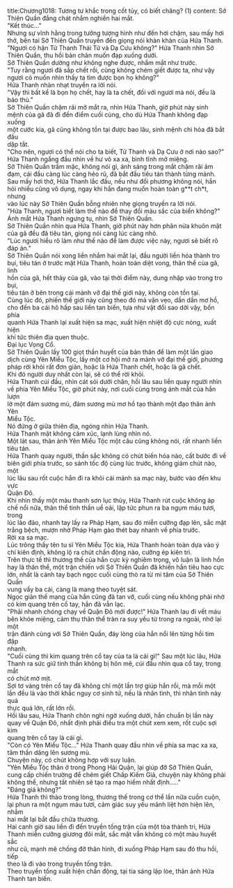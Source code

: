 title:Chương1018: Tương tư khắc trong cốt tủy, có biết chăng? (1)
content:
Sở Thiên Quần đắng chát nhắm nghiền hai mắt.<br>"Kết thúc..."<br>Nhưng sự vĩnh hằng trong tưởng tượng hình như đến hơi chậm, sau mấy hơi<br>thở, bên tai Sở Thiên Quần truyền đến giọng nói khàn khàn của Hứa Thanh.<br>"Ngươi có hận Tử Thanh Thái Tử và Dạ Cưu không?" Hứa Thanh nhìn Sở<br>Thiên Quần, thu hồi bàn chân muốn đạp xuống dưới.<br>Sở Thiên Quần dường như không nghe được, nhắm mắt như trước.<br>"Tuy rằng ngươi đã sắp chết rồi, cũng không chém giết được ta, như vậy<br>ngươi có muốn nhìn thấy ta tìm được bọn họ không?"<br>Hứa Thanh nhàn nhạt truyền ra lời nói.<br>"Vậy thì bất kể là bọn họ chết, hay là ta chết, đối với ngươi mà nói, đều là<br>báo thù."<br>Sở Thiên Quần chậm rãi mở mắt ra, nhìn Hứa Thanh, giờ phút này sinh<br>mệnh của gã đã đi đến điểm cuối cùng, cho dù Hứa Thanh không đạp xuống<br>một cước kia, gã cũng không tồn tại được bao lâu, sinh mệnh chi hỏa đã bắt đầu<br>dập tắt.<br>"Cho nên, ngươi có thể nói cho ta biết, Tử Thanh và Dạ Cưu ở nơi nào sao?"<br>Hứa Thanh ngẩng đầu nhìn về hư vô xa xa, bình tĩnh mở miệng.<br>Sở Thiên Quần trầm mặc, không nói gì, ánh sáng trong mắt chậm rãi ảm<br>đạm, cái đầu càng lúc càng héo rũ, đã bắt đầu tiêu tán thành từng mảnh.<br>Sau mấy hơi thở, Hứa Thanh lắc đầu, nếu như đối phương không nói, hắn<br>hỏi nhiều cũng vô dụng, ngay khi hắn đang muốn hoàn toàn g**t ch*t, nhưng<br>vào lúc này Sở Thiên Quần bỗng nhiên nhẹ giọng truyền ra lời nói.<br>"Hứa Thanh, ngươi biết làm thế nào để thay đổi màu sắc của biển không?"<br>Ánh mắt Hứa Thanh ngưng tụ, nhìn Sở Thiên Quần.<br>Sở Thiên Quần nhìn qua Hứa Thanh, giờ phút này hơn phân nửa khuôn mặt<br>của gã đều đã tiêu tán, giọng nói càng lúc càng nhỏ.<br>"Lúc ngươi hiểu rõ làm như thế nào để làm được việc này, ngươi sẽ biết rõ<br>đáp án."<br>Sở Thiên Quần nói xong liền nhắm hai mắt lại, đầu người liền hóa thành tro<br>bụi, tiêu tán ở trước mặt Hứa Thanh, hoàn toàn diệt vong, thân thể của gã, linh<br>hồn của gã, hết thảy của gã, vào tại thời điểm này, dung nhập vào trong tro bụi,<br>tiêu tán ở bên trong cái mảnh vỡ đại thế giới này, không còn tồn tại.<br>Cùng lúc đó, phiến thế giới này cũng theo đó mà vặn vẹo, dần dần mơ hồ,<br>cho đến ba cái hô hấp sau liền tan biến, tựa như vật đổi sao dời vậy, bốn phía<br>quanh Hứa Thanh lại xuất hiện sa mạc, xuất hiện nhiệt độ cực nóng, xuất hiện<br>khí tức thiên địa quen thuộc.<br>Đại lục Vọng Cổ.<br>Sở Thiên Quần lấy 100 giọt thần huyết của bản thân để làm một lần giao<br>dịch cùng Yên Miểu Tộc, lấy một cơ hội mở ra mảnh vỡ đại thế giới, phương<br>pháp rời khỏi rất đơn giản, hoặc là Hứa Thanh chết, hoặc là gã chết.<br>Khi đó người duy nhất còn lại, sẽ có thể rời khỏi.<br>Hứa Thanh cúi đầu, nhìn cát sỏi dưới chân, hồi lâu sau liền quay người nhìn<br>về phía Yên Miểu Tộc, giờ phút này, nơi cuối cùng trong ánh mắt của hắn lượn<br>lờ một đám sương mù, đám sương mù mơ hồ tạo thành một đạo thân ảnh Yên<br>Miểu Tộc.<br>Nó đứng ở giữa thiên địa, ngóng nhìn Hứa Thanh.<br>Hứa Thanh mặt không cảm xúc, lạnh lùng nhìn nó.<br>Một lát sau, thân ảnh Yên Miểu Tộc một câu cũng không nói, rất nhanh liền<br>tiêu tán.<br>Hứa Thanh quay người, thần sắc không có chút biến hóa nào, cất bước đi về<br>biên giới phía trước, so sánh tốc độ cùng lúc trước, không giảm chút nào, một<br>lúc lâu sau rốt cuộc hắn đi ra khỏi cái mảnh sa mạc này, bước vào đến khu vực<br>Quận Đô.<br>Khi nhìn thấy một màu thanh sơn lục thủy, Hứa Thanh rút cuộc không áp<br>chế nổi nữa, thân thể tinh thần uể oải, lập tức phun ra ba ngụm máu tươi, trong<br>lúc lảo đảo, nhanh tay lấy ra Pháp Hạm, sau đó miễn cưỡng đạp lên, sắc mặt<br>trắng bệch, mượn nhờ Pháp Hạm gào thét bay nhanh về phía trước.<br>Rời xa sa mạc.<br>Lúc trông thấy tên tu sĩ Yên Miểu Tộc kia, Hứa Thanh hoàn toàn dựa vào ý<br>chí kiên định, không lộ ra chút chấn động nào, cưỡng ép kiên trì.<br>Trên thực tế thì thương thế của hắn cực kỳ nghiêm trọng, vô luận là linh hồn<br>hay là thân thể, một trận chiến với Sở Thiên Quần đã khiến hắn tiêu hao cực<br>lớn, nhất là cánh tay bạch ngọc cuối cùng thò ra từ mi tâm của Sở Thiên Quần<br>vung vẩy ba cái, càng là mang theo tuyệt sát.<br>Ngọc giản thế mạng của hắn cũng đã tan vỡ, cuối cùng nếu không phải nhờ<br>có kim quang trên cổ tay, hắn đã vẫn lạc.<br>"Phải nhanh chóng chạy về Quận Đô mới được!" Hứa Thanh lau đi vết máu<br>bên khóe miệng, cảm thụ thân thể tràn ra suy yếu từ trong ra ngoài, nhớ lại một<br>trận đánh cùng với Sở Thiên Quần, đáy lòng của hắn nổi lên từng hồi tim đập<br>nhanh.<br>"Cuối cùng thì kim quang trên cổ tay của ta là cái gì!" Sau một lúc lâu, Hứa<br>Thanh ra sức giữ tinh thần không bị hôn mê, cúi đầu nhìn qua cổ tay, trong mắt<br>có chút mờ mịt.<br>Sợi tơ vàng trên cổ tay đã không chỉ một lần trợ giúp hắn rồi, mà mỗi một<br>lần đều là vào thời khắc nguy cơ sinh tử, nếu là nhân tình, thì nhân tình này quả<br>thực quá lớn, rất lớn rồi.<br>Hồi lâu sau, Hứa Thanh chôn nghi ngờ xuống dưới, hắn chuẩn bị lần này<br>quay về Quận Đô, nhất định phải điều tra một chút xem xem, rốt cuộc sợi kim<br>quang trên cổ tay là cái gì.<br>"Còn có Yên Miểu Tộc..." Hứa Thanh quay đầu nhìn về phía sa mạc xa xa,<br>tâm thần dâng lên sương mù.<br>Chuyện này, có chút không hợp với suy luận.<br>"Yên Miểu Tộc thân ở trong Phong Hải Quận, lại giúp đỡ Sở Thiên Quần,<br>cung cấp chiến trường để chém giết Chấp Kiếm Giả, chuyện này không phải<br>không thể, nhưng tất nhiên sẽ tạo ra mạo hiểm nhất định....."<br>"Đáng giá không?"<br>Hứa Thanh thì thào trong lòng, thương thế trong cơ thể lần nữa cuồn cuộn,<br>lại phun ra một ngụm máu tươi, cảm giác suy yếu mãnh liệt hơn hiện lên, nhắm<br>hai mắt lại bắt đầu chữa thương.<br>Hai canh giờ sau liền đi đến truyền tống trận của một tòa thành trì, Hứa<br>Thanh miễn cưỡng giương đôi mắt, sắc mặt vẫn không có một màu huyết sắc<br>như cũ, mạnh mẽ chống đỡ thân hình, đi xuống Pháp Hạm sau đó thu hồi, tiếp<br>theo là đi vào trong truyền tống trận.<br>Theo truyền tống xuất hiện chấn động, tại tia sáng lập lòe, thân ảnh Hứa<br>Thanh tan biến.